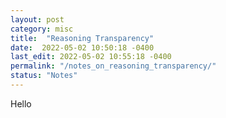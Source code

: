 ```yaml
---
layout: post
category: misc
title:  "Reasoning Transparency"
date:  2022-05-02 10:50:18 -0400
last_edit: 2022-05-02 10:55:18 -0400
permalink: "/notes_on_reasoning_transparency/"
status: "Notes"
---
```


Hello
